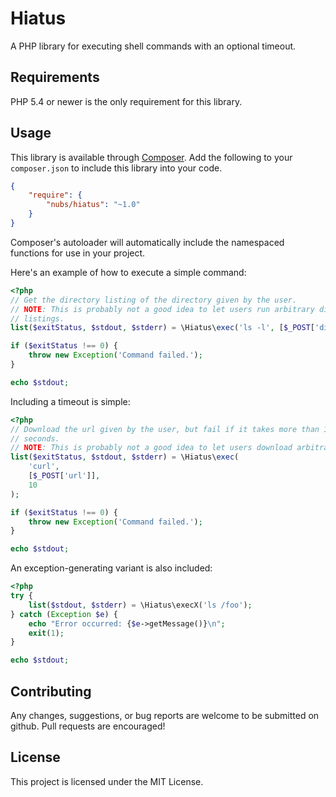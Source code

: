 # Hiatus
A PHP library for executing shell commands with an optional timeout.

## Requirements
PHP 5.4 or newer is the only requirement for this library.

## Usage
This library is available through [Composer](http://getcomposer.org).  Add the
following to your `composer.json` to include this library into your code.
```json
{
    "require": {
        "nubs/hiatus": "~1.0"
    }
}
```

Composer's autoloader will automatically include the namespaced functions for
use in your project.

Here's an example of how to execute a simple command:
```php
<?php
// Get the directory listing of the directory given by the user.
// NOTE: This is probably not a good idea to let users run arbitrary directory
// listings.
list($exitStatus, $stdout, $stderr) = \Hiatus\exec('ls -l', [$_POST['dir']]);

if ($exitStatus !== 0) {
    throw new Exception('Command failed.');
}

echo $stdout;
```

Including a timeout is simple:
```php
<?php
// Download the url given by the user, but fail if it takes more than 10
// seconds.
// NOTE: This is probably not a good idea to let users download arbitrary urls.
list($exitStatus, $stdout, $stderr) = \Hiatus\exec(
    'curl',
    [$_POST['url']],
    10
);

if ($exitStatus !== 0) {
    throw new Exception('Command failed.');
}

echo $stdout;
```

An exception-generating variant is also included:
```php
<?php
try {
    list($stdout, $stderr) = \Hiatus\execX('ls /foo');
} catch (Exception $e) {
    echo "Error occurred: {$e->getMessage()}\n";
    exit(1);
}

echo $stdout;
```

## Contributing
Any changes, suggestions, or bug reports are welcome to be submitted on github.
Pull requests are encouraged!

## License
This project is licensed under the MIT License.
